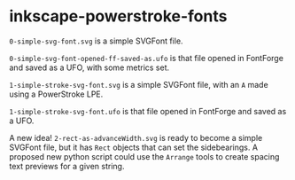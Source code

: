 # inkscape-powerstroke-fonts

`0-simple-svg-font.svg` is a simple SVGFont file. 

`0-simple-svg-font-opened-ff-saved-as.ufo` is that file opened in FontForge and saved as a UFO, with some metrics set.

`1-simple-stroke-svg-font.svg` is a simple SVGFont file, with an `A` made using a PowerStroke LPE.

`1-simple-stroke-svg-font.ufo` is that file opened in FontForge and saved as a UFO.

A new idea! `2-rect-as-advanceWidth.svg` is ready to become a simple SVGFont file, but it has `Rect` objects that can set the sidebearings. 
A proposed new python script could use the `Arrange` tools to create spacing text previews for a given string.
